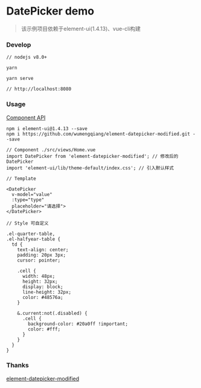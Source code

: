 # DatePicker demo

> 该示例项目依赖于element-ui(1.4.13)、vue-cli构建

### Develop

```
// nodejs v8.0+

yarn

yarn serve

// http://localhost:8080

```

### Usage

[Component API](http://element.eleme.io/1.4/#/zh-CN/component/date-picker)

```
npm i element-ui@1.4.13 --save
npm i https://github.com/wumengqiang/element-datepicker-modified.git --save

// Component ./src/views/Home.vue
import DatePicker from 'element-datepicker-modified'; // 修改后的DatePicker
import 'element-ui/lib/theme-default/index.css'; // 引入默认样式

// Template

<DatePicker
  v-model="value"
  :type="type"
  placeholder="请选择">
</DatePicker>

// Style 可自定义

.el-quarter-table,
.el-halfyear-table {
  td {
    text-align: center;
    padding: 20px 3px;
    cursor: pointer;

    .cell {
      width: 48px;
      height: 32px;
      display: block;
      line-height: 32px;
      color: #48576a;
    }

    &.current:not(.disabled) {
      .cell {
        background-color: #20a0ff !important;
        color: #fff;
      }
    }
  }
}
```

### Thanks

[element-datepicker-modified](https://github.com/wumengqiang/element-datepicker-modified.git)